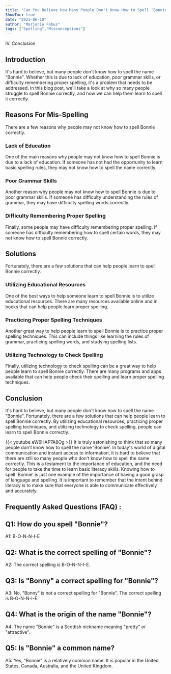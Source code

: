 ```yaml
---
title: "Can You Believe How Many People Don't Know How to Spell 'Bonnie'?!"
ShowToc: true 
date: "2023-06-10"
author: "Marjorie Febus" 
tags: ["Spelling","Misconceptions"]
---
```

IV. Conclusion

## Introduction

It's hard to believe, but many people don't know how to spell the name "Bonnie". Whether this is due to lack of education, poor grammar skills, or difficulty remembering proper spelling, it's a problem that needs to be addressed. In this blog post, we'll take a look at why so many people struggle to spell Bonnie correctly, and how we can help them learn to spell it correctly.

## Reasons For Mis-Spelling

There are a few reasons why people may not know how to spell Bonnie correctly. 

### Lack of Education

One of the main reasons why people may not know how to spell Bonnie is due to a lack of education. If someone has not had the opportunity to learn basic spelling rules, they may not know how to spell the name correctly.

### Poor Grammar Skills

Another reason why people may not know how to spell Bonnie is due to poor grammar skills. If someone has difficulty understanding the rules of grammar, they may have difficulty spelling words correctly.

### Difficulty Remembering Proper Spelling

Finally, some people may have difficulty remembering proper spelling. If someone has difficulty remembering how to spell certain words, they may not know how to spell Bonnie correctly.

## Solutions

Fortunately, there are a few solutions that can help people learn to spell Bonnie correctly. 

### Utilizing Educational Resources

One of the best ways to help someone learn to spell Bonnie is to utilize educational resources. There are many resources available online and in books that can help people learn proper spelling.

### Practicing Proper Spelling Techniques

Another great way to help people learn to spell Bonnie is to practice proper spelling techniques. This can include things like learning the rules of grammar, practicing spelling words, and studying spelling lists.

### Utilizing Technology to Check Spelling

Finally, utilizing technology to check spelling can be a great way to help people learn to spell Bonnie correctly. There are many programs and apps available that can help people check their spelling and learn proper spelling techniques.

## Conclusion

It's hard to believe, but many people don't know how to spell the name "Bonnie". Fortunately, there are a few solutions that can help people learn to spell Bonnie correctly. By utilizing educational resources, practicing proper spelling techniques, and utilizing technology to check spelling, people can learn to spell Bonnie correctly.

{{< youtube eW6HAP7A8Og >}} 
It is truly astonishing to think that so many people don't know how to spell the name 'Bonnie'. In today's world of digital communication and instant access to information, it is hard to believe that there are still so many people who don't know how to spell the name correctly. This is a testament to the importance of education, and the need for people to take the time to learn basic literacy skills. Knowing how to spell 'Bonnie' is just one example of the importance of having a good grasp of language and spelling. It is important to remember that the intent behind literacy is to make sure that everyone is able to communicate effectively and accurately.

## Frequently Asked Questions (FAQ) :
## Q1: How do you spell "Bonnie"?
A1: B-O-N-N-I-E

## Q2: What is the correct spelling of "Bonnie"?
A2: The correct spelling is B-O-N-N-I-E.

## Q3: Is "Bonny" a correct spelling for "Bonnie"?
A3: No, "Bonny" is not a correct spelling for "Bonnie". The correct spelling is B-O-N-N-I-E.

## Q4: What is the origin of the name "Bonnie"?
A4: The name "Bonnie" is a Scottish nickname meaning "pretty" or "attractive".

## Q5: Is "Bonnie" a common name?
A5: Yes, "Bonnie" is a relatively common name. It is popular in the United States, Canada, Australia, and the United Kingdom.





